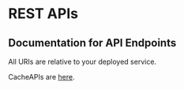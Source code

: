 # REST APIs

<a name="documentation-for-api-endpoints"></a>
## Documentation for API Endpoints

All URIs are relative to your deployed service.

CacheAPIs are [here](Apis/CacheAPI).